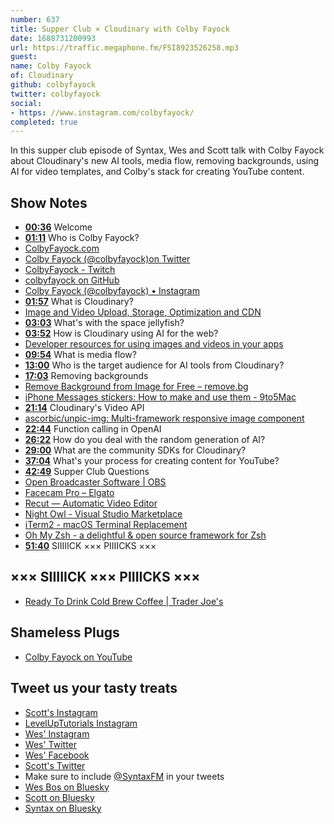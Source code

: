 ```yaml
---
number: 637
title: Supper Club × Cloudinary with Colby Fayock
date: 1688731200993
url: https://traffic.megaphone.fm/FSI8923526258.mp3
guest: 
name: Colby Fayock
of: Cloudinary
github: colbyfayock
twitter: colbyfayock
social: 
- https: //www.instagram.com/colbyfayock/
completed: true
---
```


In this supper club episode of Syntax, Wes and Scott talk with Colby Fayock about Cloudinary's new AI tools, media flow, removing backgrounds, using AI for video templates, and Colby's stack for creating YouTube content.

## Show Notes

- **[00:36](#t=00:36)** Welcome
- **[01:11](#t=01:11)** Who is Colby Fayock?
- [ColbyFayock.com](https://www.colbyfayock.com/)
- [Colby Fayock (@colbyfayock)on Twitter](https://twitter.com/colbyfayock)
- [ColbyFayock - Twitch](https://www.twitch.tv/colbyfayock)
- [colbyfayock on GitHub](https://github.com/colbyfayock)
- [Colby Fayock (@colbyfayock) • Instagram](https://www.instagram.com/colbyfayock/)
- **[01:57](#t=01:57)** What is Cloudinary?
- [Image and Video Upload, Storage, Optimization and CDN](https://cloudinary.com/)
- **[03:03](#t=03:03)** What's with the space jellyfish?
- **[03:52](#t=03:52)** How is Cloudinary using AI for the web?
- [Developer resources for using images and videos in your apps](https://cloudinary.com/developers)
- **[09:54](#t=09:54)** What is media flow?
- **[13:00](#t=13:00)** Who is the target audience for AI tools from Cloudinary?
- **[17:03](#t=17:03)** Removing backgrounds
- [Remove Background from Image for Free – remove.bg](https://www.remove.bg/)
- [iPhone Messages stickers: How to make and use them - 9to5Mac](https://9to5mac.com/2023/06/14/how-to-make-use-iphone-messages-stickers-ios-17/)
- **[21:14](#t=21:14)** Cloudinary's Video API
- [ascorbic/unpic-img: Multi-framework responsive image component](https://github.com/ascorbic/unpic-img)
- **[22:44](#t=22:44)** Function calling in OpenAI
- **[26:22](#t=26:22)** How do you deal with the random generation of AI?
- **[29:00](#t=29:00)** What are the community SDKs for Cloudinary?
- **[37:04](#t=37:04)** What's your process for creating content for YouTube?
- **[42:49](#t=42:49)** Supper Club Questions
- [Open Broadcaster Software | OBS](https://obsproject.com/)
- [Facecam Pro – Elgato](https://www.elgato.com/us/en/p/facecam-pro)
- [Recut — Automatic Video Editor](https://getrecut.com/)
- [Night Owl - Visual Studio Marketplace](https://marketplace.visualstudio.com/items?itemName=sdras.night-owl)
- [iTerm2 - macOS Terminal Replacement](https://iterm2.com/)
- [Oh My Zsh - a delightful & open source framework for Zsh](https://ohmyz.sh/)
- **[51:40](#t=51:40)** SIIIIICK ××× PIIIICKS ×××

## ××× SIIIIICK ××× PIIIICKS ×××

- [Ready To Drink Cold Brew Coffee | Trader Joe's](https://www.traderjoes.com/home/products/pdp/ready-to-drink-cold-brew-coffee-062611)

## Shameless Plugs

- [Colby Fayock on YouTube](https://www.youtube.com/colbyfayock)

## Tweet us your tasty treats

- [Scott's Instagram](https://www.instagram.com/stolinski/)
- [LevelUpTutorials Instagram](https://www.instagram.com/LevelUpTutorials/)
- [Wes' Instagram](https://www.instagram.com/wesbos/)
- [Wes' Twitter](https://twitter.com/wesbos)
- [Wes' Facebook](https://www.facebook.com/wesbos.developer)
- [Scott's Twitter](https://twitter.com/stolinski)
- Make sure to include [@SyntaxFM](https://twitter.com/SyntaxFM) in your tweets
- [Wes Bos on Bluesky](https://bsky.app/profile/wesbos.com)
- [Scott on Bluesky](https://bsky.app/profile/tolin.ski)
- [Syntax on Bluesky](https://bsky.app/profile/syntax.fm)
